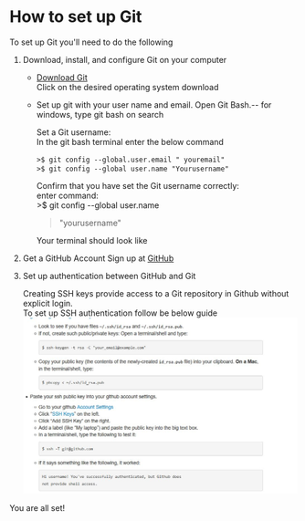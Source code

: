 

# How to set up Git


To set up Git you'll need to do the following
1. Download, install, and configure Git on your computer
   *  [Download Git](https://git-scm.com/downloads)  
      Click on the desired operating system download  

   * Set up git with your user name and email.
     Open Git Bash.--  for windows, type git bash on search  

      Set a Git username:  
      In the git bash terminal enter the below command  


         >$ git config --global.user.email " youremail"  
         >$ git config --global user.name "Yourusername"  

      Confirm that you have set the Git username correctly:   
      enter command:  
          >$ git config --global user.name   
	  > "yourusername"   

      Your terminal should look like

2. Get a GitHub Account
         Sign up at [GitHub](https://github.com/)  


3. Set up authentication between GitHub and Git  

    Creating SSH keys provide access to a Git repository in Github without explicit login.   
    To set up SSH authentication follow be below guide   
    ![](/images/createSSH.JPG)

You are all set!

